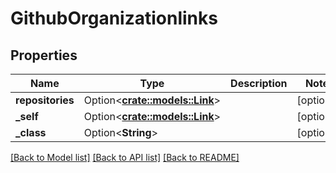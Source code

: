 # GithubOrganizationlinks

## Properties

Name | Type | Description | Notes
------------ | ------------- | ------------- | -------------
**repositories** | Option<[**crate::models::Link**](Link.md)> |  | [optional]
**_self** | Option<[**crate::models::Link**](Link.md)> |  | [optional]
**_class** | Option<**String**> |  | [optional]

[[Back to Model list]](../README.md#documentation-for-models) [[Back to API list]](../README.md#documentation-for-api-endpoints) [[Back to README]](../README.md)


